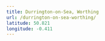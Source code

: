 ```yaml
---
title: Durrington-on-Sea, Worthing
url: /durrington-on-sea-worthing/
latitude: 50.821
longitude: -0.411
---
```

